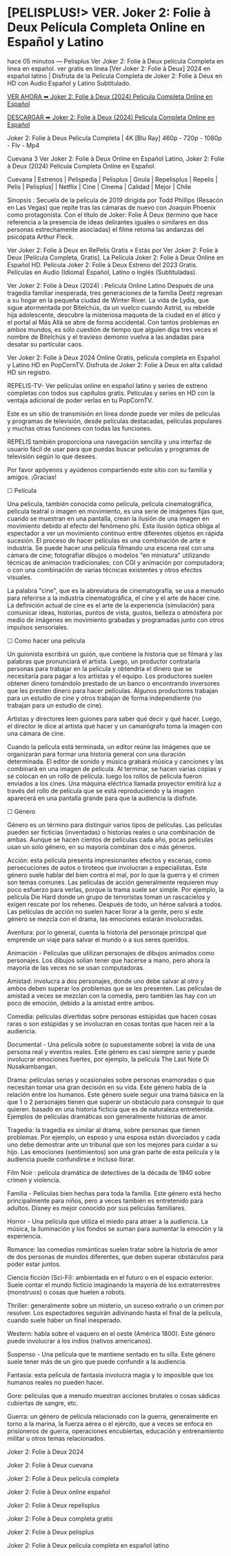 # [PELISPLUS!> VER. Joker 2: Folie à Deux Película Completa Online en Español y Latino

hace 05 minutos — Pelisplus Ver Joker 2: Folie à Deux película Completa en linea en español. ver gratis en línea [Ver Joker 2: Folie à Deux] 2024 en español latino | Disfruta de la Película Completa de Joker 2: Folie à Deux en HD con Audio Español y Latino Subtitulado.

[VER AHORA ➥ Joker 2: Folie à Deux (2024) Pelicula Completa Online en Español](https://t.co/Wwfgqfpp8q)

[DESCARGAR ➥ Joker 2: Folie à Deux (2024) Pelicula Completa Online en Español](https://t.co/Wwfgqfpp8q)

Joker 2: Folie à Deux Pelicula Completa | 4K [Blu Ray] 460p - 720p - 1080p - Flv - Mp4

Cuevana 3 Ver Joker 2: Folie à Deux Online en Español Latino, Joker 2: Folie à Deux (2024) Película Completa Online en Español.

Cuevana | Estrenos | Pelispedia | Pelisplus | Gnula | Repelisplus | Repelis | Pelis | Pelisplus| | Netflix | Cine | Cinema | Calidad | Mejor | Chile

Sinopsis : Secuela de la película de 2019 dirigida por Todd Phillips (Resacón en Las Vegas) que repite tras las cámaras de nuevo con Joaquin Phoenix como protagonista. Con el título de Joker: Folie À Deux (término que hace referencia a la presencia de ideas delirantes iguales o similares en dos personas estrechamente asociadas) el filme retoma las andanzas del psicópata Arthur Fleck.

Ver Joker 2: Folie à Deux en RePelis Gratis » Estás por Ver Joker 2: Folie à Deux [Película Completa, Gratis]. La Película Joker 2: Folie à Deux Online en Español HD. Película Joker 2: Folie à Deux Estreno del 2023 Gratis. Películas en Audio (Idioma) Español, Latino o Inglés (Subtituladas).

Ver Joker 2: Folie à Deux (2024) : Pelicula Online Latino Después de una tragedia familiar inesperada, tres generaciones de la familia Deetz regresan a su hogar en la pequeña ciudad de Winter River. La vida de Lydia, que sigue atormentada por Bitelchús, da un vuelco cuando Astrid, su rebelde hija adolescente, descubre la misteriosa maqueta de la ciudad en el ático y el portal al Más Allá se abre de forma accidental. Con tantos problemas en ambos mundos, es sólo cuestión de tiempo que alguien diga tres veces el nombre de Bitelchús y el travieso demonio vuelva a las andadas para desatar su particular caos.

Ver Joker 2: Folie à Deux 2024 Online Gratis, película completa en Español y Latino HD en PopCornTV. Disfruta de Joker 2: Folie à Deux en alta calidad HD sin registro.

REPELIS-TV- Ver películas online en español latino y series de estreno completas con todos sus capítulos gratis. Películas y series en HD con la ventaja adicional de poder verlas en tu PopCornTV.

Este es un sitio de transmisión en línea donde puede ver miles de películas y programas de televisión, desde películas destacadas, películas populares y muchas otras funciones con todas las funciones.

REPELIS también proporciona una navegación sencilla y una interfaz de usuario fácil de usar para que puedas buscar películas y programas de televisión según lo que desees.

Por favor apóyenos y ayúdenos compartiendo este sitio con su familia y amigos. ¡Gracias!

☐ Película

Una película, también conocida como película, película cinematográfica, película teatral o imagen en movimiento, es una serie de imágenes fijas que, cuando se muestran en una pantalla, crean la ilusión de una imagen en movimiento debido al efecto del fenómeno phi. Esta ilusión óptica obliga al espectador a ver un movimiento continuo entre diferentes objetos en rápida sucesión. El proceso de hacer películas es una combinación de arte e industria. Se puede hacer una película filmando una escena real con una cámara de cine; fotografiar dibujos o modelos "en miniatura" utilizando técnicas de animación tradicionales; con CGI y animación por computadora; o con una combinación de varias técnicas existentes y otros efectos visuales.

La palabra "cine", que es la abreviatura de cinematografía, se usa a menudo para referirse a la industria cinematográfica, el cine y el arte de hacer cine. La definición actual de cine es el arte de la experiencia (simulación) para comunicar ideas, historias, puntos de vista, gustos, belleza o atmósfera por medio de imágenes en movimiento grabadas y programadas junto con otros impulsos sensoriales.

☐ Como hacer una pelicula

Un guionista escribirá un guión, que contiene la historia que se filmará y las palabras que pronunciará el artista. Luego, un productor contrataría personas para trabajar en la película y obtendría el dinero que se necesitaría para pagar a los artistas y el equipo. Los productores suelen obtener dinero tomándolo prestado de un banco o encontrando inversores que les presten dinero para hacer películas. Algunos productores trabajan para un estudio de cine y otros trabajan de forma independiente (no trabajan para un estudio de cine).

Artistas y directores leen guiones para saber qué decir y qué hacer. Luego, el director le dice al artista qué hacer y un camarógrafo toma la imagen con una cámara de cine.

Cuando la película está terminada, un editor reúne las imágenes que se organizarán para formar una historia general con una duración determinada. El editor de sonido y música grabará música y canciones y las combinará en una imagen de película. Al terminar, se hacen varias copias y se colocan en un rollo de película. luego los rollos de película fueron enviados a los cines. Una máquina eléctrica llamada proyector emitirá luz a través del rollo de película que se está reproduciendo y la imagen aparecerá en una pantalla grande para que la audiencia la disfrute.

☐ Género

Género es un término para distinguir varios tipos de películas. Las películas pueden ser ficticias (inventadas) o historias reales o una combinación de ambas. Aunque se hacen cientos de películas cada año, pocas películas usan un solo género, en su mayoría combinan dos o más géneros.

Acción: esta película presenta impresionantes efectos y escenas, como persecuciones de autos o tiroteos que involucran a especialistas. Este género suele hablar del bien contra el mal, por lo que la guerra y el crimen son temas comunes. Las películas de acción generalmente requieren muy poco esfuerzo para verlas, porque la trama suele ser simple. Por ejemplo, la película Die Hard donde un grupo de terroristas toman un rascacielos y exigen rescate por los rehenes. Después de todo, un héroe salvará a todos. Las películas de acción no suelen hacer llorar a la gente, pero si este género se mezcla con el drama, las emociones estarán involucradas.

Aventura: por lo general, cuenta la historia del personaje principal que emprende un viaje para salvar el mundo o a sus seres queridos.

Animación - Películas que utilizan personajes de dibujos animados como personajes. Los dibujos solían tener que hacerse a mano, pero ahora la mayoría de las veces no se usan computadoras.

Amistad: involucra a dos personajes, donde uno debe salvar al otro y ambos deben superar los problemas que se les presenten. Las películas de amistad a veces se mezclan con la comedia, pero también las hay con un poco de emoción, debido a la amistad entre ambos.

Comedia: películas divertidas sobre personas estúpidas que hacen cosas raras o son estúpidas y se involucran en cosas tontas que hacen reír a la audiencia.

Documental - Una película sobre (o supuestamente sobre) la vida de una persona real y eventos reales. Este género es casi siempre serio y puede involucrar emociones fuertes, por ejemplo, la película The Last Note Di Nusakambangan.

Drama: películas serias y ocasionales sobre personas enamoradas o que necesitan tomar una gran decisión en su vida. Este género habla de la relación entre los humanos. Este género suele seguir una trama básica en la que 1 o 2 personajes tienen que superar un obstáculo para conseguir lo que quieren. basado en una historia ficticia que es de naturaleza entretenida. Ejemplos de películas dramáticas son generalmente historias de amor.

Tragedia: la tragedia es similar al drama, sobre personas que tienen problemas. Por ejemplo, un esposo y una esposa están divorciados y cada uno debe demostrar ante un tribunal que son los mejores para cuidar a su hijo. Las emociones (sentimientos) son una gran parte de esta película y la audiencia puede confundirse e incluso llorar.

Film Noir : película dramática de detectives de la década de 1940 sobre crimen y violencia.

Familia - Películas bien hechas para toda la familia. Este género está hecho principalmente para niños, pero a veces también es entretenido para adultos. Disney es mejor conocido por sus películas familiares.

Horror - Una película que utiliza el miedo para atraer a la audiencia. La música, la iluminación y los fondos se suman para aumentar la emoción y la experiencia.

Romance: las comedias románticas suelen tratar sobre la historia de amor de dos personas de mundos diferentes, que deben superar obstáculos para poder estar juntos.

Ciencia ficción (Sci-Fi): ambientada en el futuro o en el espacio exterior. Suele contar el mundo ficticio imaginando la mayoría de los extraterrestres (monstruos) o cosas que huelen a robots.

Thriller: generalmente sobre un misterio, un suceso extraño o un crimen por resolver. Los espectadores seguirán adivinando hasta el final de la película, cuando suele haber un final inesperado.

Western: habla sobre el vaquero en el oeste (América 1800). Este género puede involucrar a los indios (nativos americanos).

Suspenso - Una película que te mantiene sentado en tu silla. Este género suele tener más de un giro que puede confundir a la audiencia.

Fantasía: esta película de fantasía involucra magia y lo imposible que los humanos reales no pueden hacer.

Gore: películas que a menudo muestran acciones brutales o cosas sádicas cubiertas de sangre, etc.

Guerra: un género de película relacionado con la guerra, generalmente en torno a la marina, la fuerza aérea o el ejército, que a veces se enfoca en prisioneros de guerra, operaciones encubiertas, educación y entrenamiento militar u otros temas relacionados.

Joker 2: Folie à Deux 2024

Joker 2: Folie à Deux cuevana

Joker 2: Folie à Deux película completa

Joker 2: Folie à Deux online español

Joker 2: Folie à Deux repelisplus

Joker 2: Folie à Deux completa gratis

Joker 2: Folie à Deux pelisplus

Joker 2: Folie à Deux película completa en español latino
